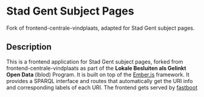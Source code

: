 # Stad Gent Subject Pages

Fork of frontend-centrale-vindplaats, adapted for Stad Gent subject pages.

## Description

This is a frontend application for Stad Gent subject pages, forked from frontend-centrale-vindplaats as part of the <b> Lokale Besluiten als Gelinkt Open Data </b>  (lblod) Program. It is built on top of the [Ember.js](https://emberjs.com/) framework. It provides a SPARQL interface and routes that automatically get the URI info and corresponding labels of each URI. The frontend gets served by [fastboot](https://ember-fastboot.com/)
